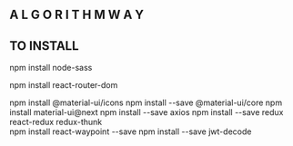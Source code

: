 ## A L G O R I T H M  W A Y

## TO INSTALL

npm install node-sass

npm install react-router-dom

npm install @material-ui/icons
npm install --save @material-ui/core
npm install material-ui@next
npm install --save axios
npm install --save redux react-redux redux-thunk  
npm install react-waypoint --save
npm install --save jwt-decode